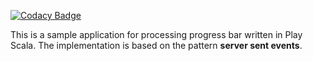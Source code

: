
[![Codacy Badge](https://api.codacy.com/project/badge/Grade/3dcf23796c094c9fb3857e16c4884b46)](https://app.codacy.com/gh/haribageski/processingprogressbar?utm_source=github.com&utm_medium=referral&utm_content=haribageski/processingprogressbar&utm_campaign=Badge_Grade_Settings)

This is a sample application for processing progress bar written in Play Scala. The implementation is based on the pattern **server sent events**.